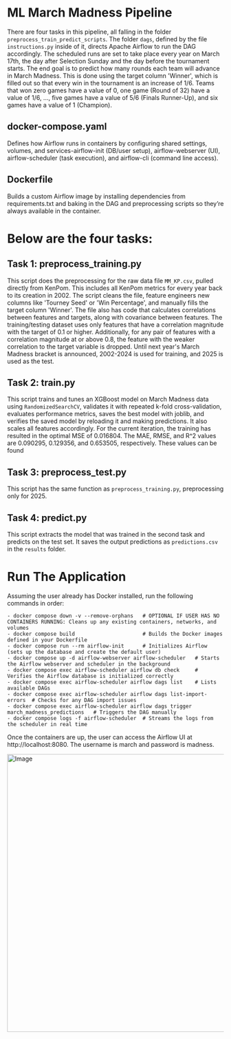 # ML March Madness Pipeline

There are four tasks in this pipeline, all falling in the folder ```preprocess_train_predict_scripts```. The folder ```dags```, defined by the file ```instructions.py``` inside of it, directs Apache Airflow to run the DAG accordingly. The scheduled runs are set to take place every year on March 17th, the day after Selection Sunday and the day before the tournament starts. The end goal is to predict how many rounds each team will advance in March Madness. This is done using the target column 'Winner', which is filled out so that every win in the tournament is an increase of 1/6. Teams that won zero games have a value of 0, one game (Round of 32) have a value of 1/6, ..., five games have a value of 5/6 (Finals Runner-Up), and six games have a value of 1 (Champion).

## docker-compose.yaml
Defines how Airflow runs in containers by configuring shared settings, volumes, and services-airflow-init (DB/user setup), airflow-webserver (UI), airflow-scheduler (task execution), and airflow-cli (command line access).

## Dockerfile
Builds a custom Airflow image by installing dependencies from requirements.txt and baking in the DAG and preprocessing scripts so they’re always available in the container.

# Below are the four tasks:

## Task 1: preprocess_training.py
This script does the preprocessing for the raw data file ```MM_KP.csv```, pulled directly from KenPom. This includes all KenPom metrics for every year back to its creation in 2002. The script cleans the file, feature engineers new columns like 'Tourney Seed' or 'Win Percentage', and manually fills the target column 'Winner'. The file also has code that calculates correlations between features and targets, along with covariance between features. The training/testing dataset uses only features that have a correlation magnitude with the target of 0.1 or higher. Additionally, for any pair of features with a correlation magnitude at or above 0.8, the feature with the weaker correlation to the target variable is dropped. Until next year's March Madness bracket is announced, 2002-2024 is used for training, and 2025 is used as the test. 

## Task 2: train.py
This script trains and tunes an XGBoost model on March Madness data using ```RandomizedSearchCV```, validates it with repeated k-fold cross-validation, evaluates performance metrics, saves the best model with joblib, and verifies the saved model by reloading it and making predictions. It also scales all features accordingly. For the current iteration, the training has resulted in the optimal MSE of 0.016804. The MAE, RMSE, and R^2 values are 0.090295, 0.129356, and 0.653505, respectively. These values can be found 

## Task 3: preprocess_test.py
This script has the same function as ```preprocess_training.py```, preprocessing only for 2025. 

## Task 4: predict.py
This script extracts the model that was trained in the second task and predicts on the test set. It saves the output predictions as ```predictions.csv``` in the ```results``` folder. 

# Run The Application
Assuming the user already has Docker installed, run the following commands in order:
```
- docker compose down -v --remove-orphans   # OPTIONAL IF USER HAS NO CONTAINERS RUNNING: Cleans up any existing containers, networks, and volumes 
- docker compose build                      # Builds the Docker images defined in your Dockerfile  
- docker compose run --rm airflow-init      # Initializes Airflow (sets up the database and create the default user)  
- docker compose up -d airflow-webserver airflow-scheduler   # Starts the Airflow webserver and scheduler in the background  
- docker compose exec airflow-scheduler airflow db check     # Verifies the Airflow database is initialized correctly  
- docker compose exec airflow-scheduler airflow dags list    # Lists available DAGs  
- docker compose exec airflow-scheduler airflow dags list-import-errors  # Checks for any DAG import issues  
- docker compose exec airflow-scheduler airflow dags trigger march_madness_predictions   # Triggers the DAG manually  
- docker compose logs -f airflow-scheduler  # Streams the logs from the scheduler in real time
```

Once the containers are up, the user can access the Airflow UI at http://localhost:8080. The username is march and password is madness. 

<img width="1508" height="645" alt="Image" src="https://github.com/user-attachments/assets/7d14ea9e-0305-466e-a09d-9fbaa66ddfab" />
